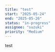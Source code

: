 ```yaml
---
title: "test"
start: "2025-05-24"
end: "2025-05-26"
status: "in-progress"
assignee: "suzuki"
priority: "Medium"
---
```


test

